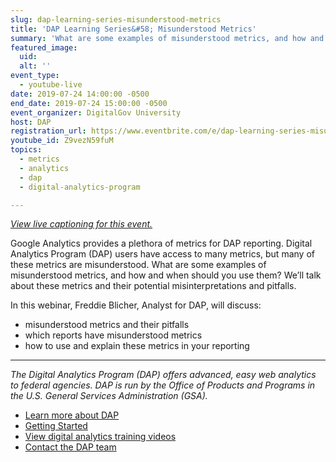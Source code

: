 ```yaml
---
slug: dap-learning-series-misunderstood-metrics
title: 'DAP Learning Series&#58; Misunderstood Metrics'
summary: 'What are some examples of misunderstood metrics, and how and when should you use them&#63; We’ll talk about these metrics and their potential misinterpretations and pitfalls&#46;'
featured_image:
  uid:
  alt: ''
event_type:
  - youtube-live
date: 2019-07-24 14:00:00 -0500
end_date: 2019-07-24 15:00:00 -0500
event_organizer: DigitalGov University
host: DAP
registration_url: https://www.eventbrite.com/e/dap-learning-series-misunderstood-metrics-registration-59346956344
youtube_id: Z9vezN59fuM
topics:
  - metrics
  - analytics
  - dap
  - digital-analytics-program

---
```


_[View live captioning for this event.](https://www.captionedtext.com/client/event.aspx?EventID=3993566&CustomerID=321)_

Google Analytics provides a plethora of metrics for DAP reporting. Digital Analytics Program (DAP) users have access to many metrics, but many of these metrics are misunderstood. What are some examples of misunderstood metrics, and how and when should you use them? We’ll talk about these metrics and their potential misinterpretations and pitfalls.

In this webinar, Freddie Blicher, Analyst for DAP, will discuss:

- misunderstood metrics and their pitfalls
- which reports have misunderstood metrics
- how to use and explain these metrics in your reporting

---

_The Digital Analytics Program (DAP) offers advanced, easy web analytics to federal agencies. DAP is run by the Office of Products and Programs in the U.S. General Services Administration (GSA)._

- [Learn more about DAP](https://www.digitalgov.gov/services/dap/)
- [Getting Started](https://github.com/digital-analytics-program/gov-wide-code)
- [View digital analytics training videos](https://www.youtube.com/playlist?list=PLd9b-GuOJ3nFwlyvLFUtmDpYFKezhot8P)
- [Contact the DAP team](mailto:dap@support.digitalgov.gov)
